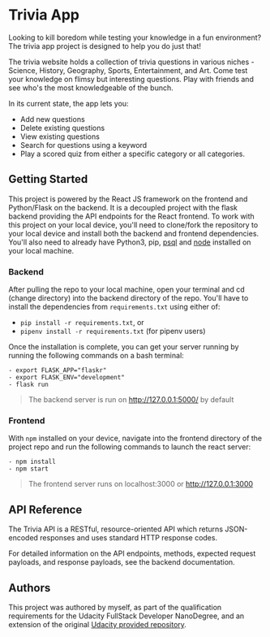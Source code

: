 # Trivia App

Looking to kill boredom while testing your knowledge in a fun environment? The trivia app project is designed to help you do just that! 

The trivia website holds a collection of trivia questions in various niches - Science, History, Geography, Sports, Entertainment, and Art. Come test your knowledge on flimsy but interesting questions. Play with friends and see who's the most knowledgeable of the bunch.

In its current state, the app lets you:
- Add new questions
- Delete existing questions
- View existing questions
- Search for questions using a keyword
- Play a scored quiz from either a specific category or all categories.

## Getting Started
This project is powered by the React JS framework on the frontend and Python/Flask on the backend. It is a decoupled project with the flask backend providing the API endpoints for the React frontend. 
To work with this project on your local device, you'll need to clone/fork the repository to your local device and install both the backend and frontend dependencies. You'll also need to already have Python3, pip, [psql](https://www.postgresql.org/download/) and [node](https://nodejs.org/en/download/) installed on your local machine.

### Backend
After pulling the repo to your local machine, open your terminal and cd (change directory) into the backend directory of the repo. You'll have to install the dependencies from `requirements.txt` using either of:
- `pip install -r requirements.txt`, or
- `pipenv install -r requirements.txt` (for pipenv users)

Once the installation is complete, you can get your server running by running the following commands on a bash terminal: 
```
- export FLASK_APP="flaskr"
- export FLASK_ENV="development"
- flask run
```
> The backend server is run on http://127.0.0.1:5000/ by default

### Frontend
With `npm` installed on your device, navigate into the frontend directory of the project repo and run the following commands to launch the react server:
```
- npm install
- npm start
```
> The frontend server runs on localhost:3000 or http://127.0.0.1:3000 


## API Reference 
The Trivia API is a RESTful, resource-oriented API which returns JSON-encoded responses and uses standard HTTP response codes. 

For detailed information on the API endpoints, methods, expected request payloads, and response payloads, see the backend documentation.

## Authors
This project was authored by myself, as part of the qualification requirements for the Udacity FullStack Developer NanoDegree, and an extension of the original [Udacity provided repository](https://github.com/udacity/cd0037-API-Development-and-Documentation-project).
